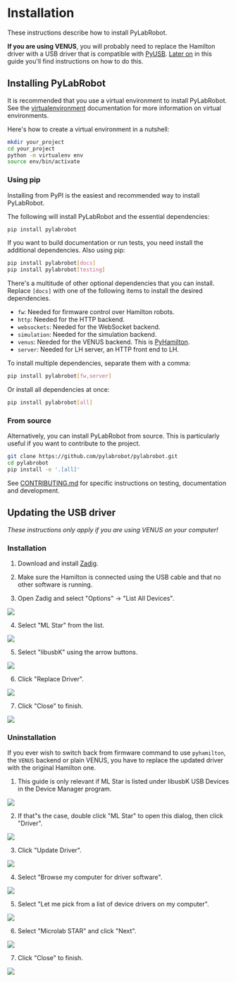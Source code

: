 # Installation

These instructions describe how to install PyLabRobot.

**If you are using VENUS**, you will probably need to replace the Hamilton driver with a USB driver that is compatible with [PyUSB](https://github.com/pyusb/pyusb). [Later on](#updating-the-usb-driver) in this guide you'll find instructions on how to do this.

## Installing PyLabRobot

It is recommended that you use a virtual environment to install PyLabRobot. See the [virtualenvironment](https://virtualenv.pypa.io/en/latest/) documentation for more information on virtual environments.

Here's how to create a virtual environment in a nutshell:

```bash
mkdir your_project
cd your_project
python -m virtualenv env
source env/bin/activate
```

### Using pip

Installing from PyPI is the easiest and recommended way to install PyLabRobot.

The following will install PyLabRobot and the essential dependencies:

```bash
pip install pylabrobot
```

If you want to build documentation or run tests, you need install the additional
dependencies. Also using pip:

```bash
pip install pylabrobot[docs]
pip install pylabrobot[testing]
```

There's a multitude of other optional dependencies that you can install. Replace `[docs]` with one of the following items to install the desired dependencies.

- `fw`: Needed for firmware control over Hamilton robots.
- `http`: Needed for the HTTP backend.
- `websockets`: Needed for the WebSocket backend.
- `simulation`: Needed for the simulation backend.
- `venus`: Needed for the VENUS backend. This is
  [PyHamilton](https://github.com/dgretton/pyhamilton).
- `server`: Needed for LH server, an HTTP front end to LH.

To install multiple dependencies, separate them with a comma:

```bash
pip install pylabrobot[fw,server]
```

Or install all dependencies at once:

```bash
pip install pylabrobot[all]
```

### From source

Alternatively, you can install PyLabRobot from source. This is particularly useful if you want to contribute to the project.

```bash
git clone https://github.com/pylabrobot/pylabrobot.git
cd pylabrobot
pip install -e '.[all]'
```

See [CONTRIBUTING.md](https://github.com/PyLabRobot/pylabrobot/blob/main/CONTRIBUTING.md) for specific instructions on testing, documentation and development.

## Updating the USB driver

_These instructions only apply if you are using VENUS on your computer!_

### Installation

1. Download and install [Zadig](https://zadig.akeo.ie).

2. Make sure the Hamilton is connected using the USB cable and that no other software is running.

3. Open Zadig and select "Options" -> "List All Devices".

![](./img/installation/install-1.png)

4. Select "ML Star" from the list.

![](./img/installation/install-2.png)

5. Select "libusbK" using the arrow buttons.

![](./img/installation/install-3.png)

6. Click "Replace Driver".

![](./img/installation/install-4.png)

7. Click "Close" to finish.

![](./img/installation/install-5.png)

### Uninstallation

If you ever wish to switch back from firmware command to use `pyhamilton`, the `VENUS` backend or plain VENUS, you have to replace the updated driver with the original Hamilton one.

1. This guide is only relevant if ML Star is listed under libusbK USB Devices in the Device Manager program.

![](./img/installation/uninstall-1.png)

2. If that"s the case, double click "ML Star" to open this dialog, then click "Driver".

![](./img/installation/uninstall-2.png)

3. Click "Update Driver".

![](./img/installation/uninstall-3.png)

4. Select "Browse my computer for driver software".

![](./img/installation/uninstall-4.png)

5. Select "Let me pick from a list of device drivers on my computer".

![](./img/installation/uninstall-5.png)

6. Select "Microlab STAR" and click "Next".

![](./img/installation/uninstall-6.png)

7. Click "Close" to finish.

![](./img/installation/uninstall-7.png)
